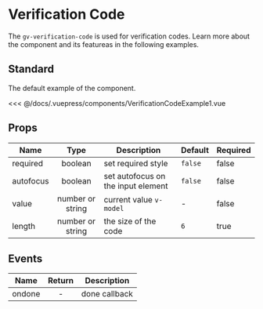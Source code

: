 # Verification Code

The `gv-verification-code` is used for verification codes. Learn more about the component and its featureas in the following examples.

## Standard

The default example of the component.

<verification-code-example-1 />

<<< @/docs/.vuepress/components/VerificationCodeExample1.vue

## Props

| Name      |       Type       | Description                        | Default | Required |
| --------- | :--------------: | ---------------------------------- | ------- | -------- |
| required  |     boolean      | set required style                 | `false` | false    |
| autofocus |     boolean      | set autofocus on the input element | `false` | false    |
| value     | number or string | current value `v-model`            | -       | false    |
| length    | number or string | the size of the code               | `6`     | true     |

## Events

| Name   | Return | Description   |
| ------ | :----: | ------------- |
| ondone |   -    | done callback |
